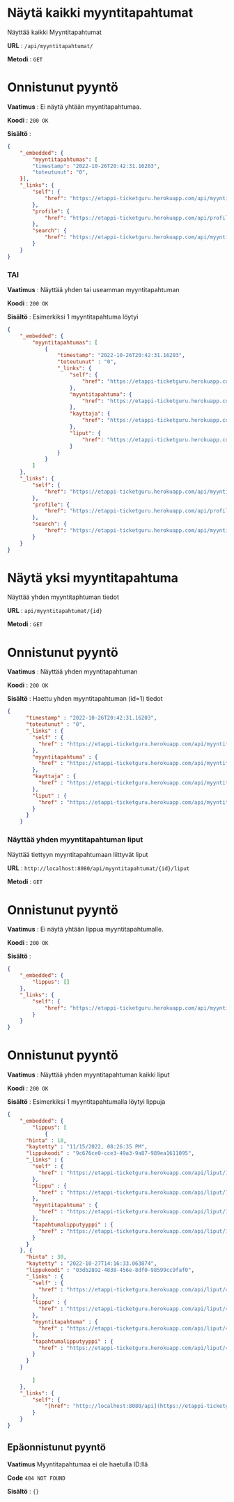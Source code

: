 # Näytä kaikki myyntitapahtumat

Näyttää kaikki Myyntitapahtumat

**URL** : `/api/myyntitapahtumat/`

**Metodi** : `GET`

# Onnistunut pyyntö

**Vaatimus** : Ei näytä yhtään myyntitapahtumaa.

**Koodi** : `200 OK`

**Sisältö** :
```json
{
    "_embedded": {
        "myyntitapahtumas": [
        "timestamp": "2022-10-26T20:42:31.16203",
        "toteutunut": "0",
    }],
    "_links": {
        "self": {
            "href": "https://etappi-ticketguru.herokuapp.com/api/myyntitapahtumat"
        },
        "profile": {
            "href": "https://etappi-ticketguru.herokuapp.com/api/profile/myyntitapahtumat"
        },
        "search": {
            "href": "https://etappi-ticketguru.herokuapp.com/api/myyntitapahtumat/search"
        }
    }
}

```


### TAI

**Vaatimus** : Näyttää yhden tai useamman myyntitapahtuman

**Koodi** : `200 OK`

**Sisältö** : Esimerkiksi 1 myyntitapahtuma löytyi

```json
{
    "_embedded": {
        "myyntitapahtumas": [
            {
                "timestamp": "2022-10-26T20:42:31.16203",
                "toteutunut" : "0",
                "_links": {
                    "self": {
                        "href": "https://etappi-ticketguru.herokuapp.com/api/myyntitapahtumat/1"
                    },
                    "myyntitapahtuma": {
                        "href": "https://etappi-ticketguru.herokuapp.com/api/myyntitapahtumat/1"
                    },
                    "kayttaja": {
                        "href": "https://etappi-ticketguru.herokuapp.com/api/myyntitapahtumat/1/kayttaja"
                    },
                    "liput": {
                        "href": "https://etappi-ticketguru.herokuapp.com/api1/liput"
                    }
                }
            }
        ]
    },
    "_links": {
        "self": {
            "href": "https://etappi-ticketguru.herokuapp.com/api/myyntitapahtumat"
        },
        "profile": {
            "href": "https://etappi-ticketguru.herokuapp.com/api/profile/myyntitapahtumat"
        },
        "search": {
            "href": "https://etappi-ticketguru.herokuapp.com/api/myyntitapahtumat/search"
        }
    }
}
```
# Näytä yksi myyntitapahtuma

Näyttää yhden myyntitaphtuman tiedot

**URL** : `api/myyntitapahtumat/{id}`

**Metodi** : `GET`

# Onnistunut pyyntö

**Vaatimus** : Näyttää yhden myyntitapahtuman

**Koodi** : `200 OK`

**Sisältö** : Haettu yhden myyntitapahtuman (id=1) tiedot
```json
{
      "timestamp" : "2022-10-26T20:42:31.16203",
      "toteutunut" : "0",
      "_links" : {
        "self" : {
          "href" : "https://etappi-ticketguru.herokuapp.com/api/myyntitapahtumat/1"
        },
        "myyntitapahtuma" : {
          "href" : "https://etappi-ticketguru.herokuapp.com/api/myyntitapahtumat/1"
        },
        "kayttaja" : {
          "href" : "https://etappi-ticketguru.herokuapp.com/api/myyntitapahtumat/1/kayttaja"
        },
        "liput" : {
          "href" : "https://etappi-ticketguru.herokuapp.com/api/myyntitapahtumat/1/liput"
        }
      }
    }
```
### Näyttää yhden myyntitapahtuman liput

Näyttää tiettyyn myyntitapahtumaan liittyvät liput

**URL** : `http://localhost:8080/api/myyntitapahtumat/{id}/liput`

**Metodi** : `GET`

# Onnistunut pyyntö

**Vaatimus** : Ei näytä yhtään lippua myyntitapahtumalle.

**Koodi** : `200 OK`

**Sisältö** :
```json
{
    "_embedded": {
        "lippus": []
    },
    "_links": {
        "self": {
            "href": "https://etappi-ticketguru.herokuapp.com/api/myyntitapahtumat/3/liput"
        }
    }
}
```
# Onnistunut pyyntö
**Vaatimus** : Näyttää yhden myyntitapahtuman kaikki liput

**Koodi** : `200 OK`

**Sisältö** : Esimerkiksi 1 myyntitapahtumalla löytyi lippuja

```json
{
    "_embedded": {
        "lippus": [
            {
      "hinta" : 10,
      "kaytetty" : "11/15/2022, 08:26:35 PM",
      "lippukoodi" : "9c676ce0-cce3-49a3-9a87-989ea1611095",
      "_links" : {
        "self" : {
          "href" : "https://etappi-ticketguru.herokuapp.com/api/liput/1"
        },
        "lippu" : {
          "href" : "https://etappi-ticketguru.herokuapp.com/api/liput/1"
        },
        "myyntitapahtuma" : {
          "href" : "https://etappi-ticketguru.herokuapp.com/api/liput/1/myyntitapahtuma"
        },
        "tapahtumalipputyyppi" : {
          "href" : "https://etappi-ticketguru.herokuapp.com/api/liput/1/tapahtumalipputyyppi"
        }
      }
    }, {
      "hinta" : 30,
      "kaytetty" : "2022-10-27T14:16:33.063874",
      "lippukoodi" : "03db2892-4838-456e-8df0-98599cc9faf0",
      "_links" : {
        "self" : {
          "href" : "https://etappi-ticketguru.herokuapp.com/api/liput/4"
        },
        "lippu" : {
          "href" : "https://etappi-ticketguru.herokuapp.com/api/liput/4"
        },
        "myyntitapahtuma" : {
          "href" : "https://etappi-ticketguru.herokuapp.com/api/liput/4/myyntitapahtuma"
        },
        "tapahtumalipputyyppi" : {
          "href" : "https://etappi-ticketguru.herokuapp.com/api/liput/4/tapahtumalipputyyppi"
        }
      }
    }
          
        ]
    },
    "_links": {
        "self": {
            "[href": "http://localhost:8080/api](https://etappi-ticketguru.herokuapp.com/api)/myyntitapahtumat/1/liput"
        }
    }
}
```
## Epäonnistunut pyyntö

**Vaatimus** Myyntitapahtumaa ei ole haetulla ID:llä

**Code** `404 NOT FOUND`

**Sisältö** : `{}`
